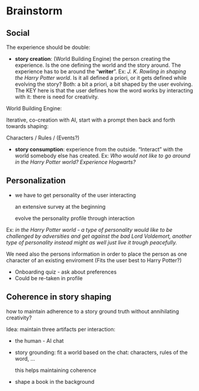# Brainstorm

## Social

The experience should be double:

- **story creation**: (World Building Engine) the person creating the experience. Is the one defining the world and the story around. The experience has to be around the “**writer**”. Ex: *J. K. Rowling in shaping the Harry Potter world*. Is it all defined a priori, or it gets defined while evolving the story? Both: a bit a priori, a bit shaped by the user evolving. The KEY here is that the user defines how the word works by interacting with it: there is need for creativity.

World Building Engine:

Iterative, co-creation with AI, start with a prompt then back and forth towards shaping:

Characters / Rules / (Events?)

- **story consumption**: experience from the outside. “Interact” with the world somebody else has created. Ex: *Who would not like to go around in the Harry Potter world? Experience Hogwarts?*

## Personalization

- we have to get personality of the user interacting
    
    an extensive survey at the beginning
    
    evolve the personality profile through interaction
    

Ex: *in the Harry Potter world - a type of personality would like to be challenged by adversities and get against the bad Lord Voldemort, another type of personality instead might as well just live it trough peacefully.*

We need also the persons information in order to place the person as one character of an existing enviroment (Fits the user best to Harry Potter?)

- Onboarding quiz - ask about preferences
- Could be re-taken in profile

## Coherence in story shaping

how to maintain adherence to a story ground truth without annihilating creativity?

Idea: maintain three artifacts per interaction:

- the human - AI chat
- story grounding: fit a world based on the chat: characters, rules of the word, …
    
    this helps maintaining coherence
    
- shape a book in the background